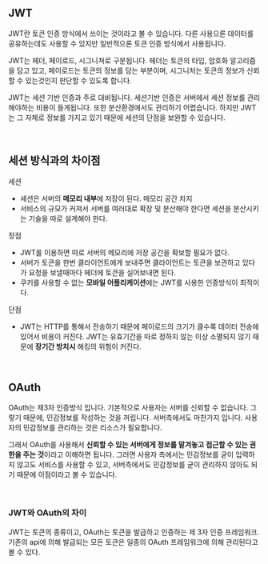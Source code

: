 ## JWT
JWT란 토큰 인증 방식에서 쓰이는 것이라고 볼 수 있습니다. 다른 사용으론 데이터를 공유하는데도 사용할 수 있지만 일반적으론 토큰 인증 방식에서 사용됩니다.

JWT는 헤더, 페이로드, 시그니쳐로 구분됩니다. 헤더는 토큰의 타입, 암호화 알고리즘을 담고 있고, 페이로드는 토큰의 정보를 담는 부분이며, 시그니처는 토큰의 정보가 신뢰할 수 있는것인지 판단할 수 있도록 합니다.

JWT는 세션 기반 인증과 주로 대비됩니다. 세션기반 인증은 서버에서 세션 정보를 관리해야하는 비용이 들게됩니다. 또한 분산환경에서도 관리하기 어렵습니다. 하지만 JWT는 그 자체로 정보를 가지고 있기 때문에 세션의 단점을 보완할 수 있습니다.


<br>

## 세션 방식과의 차이점
세션
- 세션은 서버의 **메모리 내부**에 저장이 된다. 메모리 공간 차지
- 서비스의 규모가 커져서 서버를 여러대로 확장 및 분산해야 한다면 세션을 분산시키는 기술을 따로 설계해야 한다.

장점
- JWT를 이용하면 따로 서버의 메모리에 저장 공간을 확보할 필요가 없다.
- 서버가 토큰을 한번 클라이언트에게 보내주면 클라이언트는 토큰을 보관하고 있다가 요청을 보낼때마다 헤더에 토큰을 실어보내면 된다.
- 쿠키를 사용할 수 없는 **모바일 어플리케이션**에는 JWT를 사용한 인증방식이 최적이다.

단점
- JWT는 HTTP를 통해서 전송하기 때문에 페이로드의 크기가 클수록 데이터 전송에 있어서 비용이 커진다. JWT는 유효기간을 따로 정하지 않는 이상 소멸되지 않기 때문에 **장기간 방치시** 해킹의 위험이 커진다.

<br>

## OAuth
OAuth는 제3자 인증방식 입니다. 기본적으로 사용자는 서버를 신뢰할 수 없습니다. 그렇기 때문에, 민감정보를 작성하는 것을 꺼립니다. 서버측에서도 마찬가지 입니다. 사용자의 민감정보를 관리하는 것은 리소스가 필요합니다.

그래서 OAuth를 사용해서 **신뢰할 수 있는 서버에게 정보를 맡겨놓고 접근할 수 있는 권한을 주는 것**이라고 이해하면 됩니다. 그러면 사용자 측에서는 민감정보를 굳이 입력하지 않고도 서비스를 사용할 수 있고, 서버측에서도 민감정보를 굳이 관리하지 않아도 되기 때문에 이점이라고 볼 수 있습니다.

<br>

### JWT와 OAuth의 차이
JWT는 토큰의 종류이고, OAuth는 토큰을 발급하고 인증하는 제 3자 인증 프레임워크.
기존의 api에 의해 발급되는 모든 토큰은 일종의 OAuth 프레임워크에 의해 관리된다고 볼 수 있다.